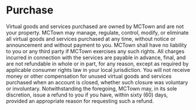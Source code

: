 # Purchase

Virtual goods and services purchased are owned by MCTown and are not your property. MCTown may manage, regulate, control, modify, or eliminate all virtual goods and services purchased at any time, without notice or announcement and without payment to you. MCTown shall have no liability to you or any third party if MCTown exercises any such rights. All charges incurred in connection with the services are payable in advance, final, and are not refundable in whole or in part, for any reason, except as required by applicable consumer rights law in your local jurisdiction. You will not receive money or other compensation for unused virtual goods and services purchased when an account is closed, whether such closure was voluntary or involuntary. Notwithstanding the foregoing, MCTown may, in its sole discretion, issue a refund to you if you have, within sixty (60) days, provided an appropriate reason for requesting such a refund.
